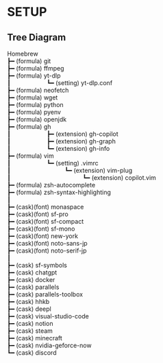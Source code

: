 # SETUP

## Tree Diagram

Homebrew<br>
 ┣━ (formula) git<br>
 ┣━ (formula) ffmpeg<br>
 ┣━ (formula) yt-dlp<br>
 ┃&ensp;&ensp;&ensp;&ensp;&ensp;&ensp;&ensp;&ensp;&ensp;&ensp;&ensp;&ensp;┗━ (setting) yt-dlp.conf<br>
 ┣━ (formula) neofetch<br>
 ┣━ (formula) wget<br>
 ┣━ (formula) python<br>
 ┣━ (formula) pyenv<br>
 ┣━ (formula) openjdk<br>
 ┣━ (formula) gh<br>
 ┃&ensp;&ensp;&ensp;&ensp;&ensp;&ensp;&ensp;&ensp;&ensp;&ensp;&ensp;&ensp;┣━ (extension) gh-copilot<br>
 ┃&ensp;&ensp;&ensp;&ensp;&ensp;&ensp;&ensp;&ensp;&ensp;&ensp;&ensp;&ensp;┣━ (extension) gh-graph<br>
 ┃&ensp;&ensp;&ensp;&ensp;&ensp;&ensp;&ensp;&ensp;&ensp;&ensp;&ensp;&ensp;┗━ (extension) gh-info<br>
 ┣━ (formula) vim<br>
 ┃&ensp;&ensp;&ensp;&ensp;&ensp;&ensp;&ensp;&ensp;&ensp;&ensp;&ensp;&ensp;┗━ (setting) .vimrc<br>
 ┃&ensp;&ensp;&ensp;&ensp;&ensp;&ensp;&ensp;&ensp;&ensp;&ensp;&ensp;&ensp;&ensp;&ensp;&ensp;&ensp;&ensp;&ensp;┗━ (extension) vim-plug<br>
 ┃&ensp;&ensp;&ensp;&ensp;&ensp;&ensp;&ensp;&ensp;&ensp;&ensp;&ensp;&ensp;&ensp;&ensp;&ensp;&ensp;&ensp;&ensp;&ensp;&ensp;&ensp;&ensp;&ensp;&ensp;┗━ (extension) copilot.vim<br>
 ┣━ (formula) zsh-autocomplete<br>
 ┣━ (formula) zsh-syntax-highlighting<br>
 ┃<br>
 ┣━ (cask)(font) monaspace<br>
 ┣━ (cask)(font) sf-pro<br>
 ┣━ (cask)(font) sf-compact<br>
 ┣━ (cask)(font) sf-mono<br>
 ┣━ (cask)(font) new-york<br>
 ┣━ (cask)(font) noto-sans-jp<br>
 ┣━ (cask)(font) noto-serif-jp<br>
 ┃<br>
 ┣━ (cask) sf-symbols<br>
 ┣━ (cask) chatgpt<br>
 ┣━ (cask) docker<br>
 ┣━ (cask) parallels<br>
 ┣━ (cask) parallels-toolbox<br>
 ┣━ (cask) hhkb<br>
 ┣━ (cask) deepl<br>
 ┣━ (cask) visual-studio-code<br>
 ┣━ (cask) notion<br>
 ┣━ (cask) steam<br>
 ┣━ (cask) minecraft<br>
 ┣━ (cask) nvidia-geforce-now<br>
 ┗━ (cask) discord<br>
